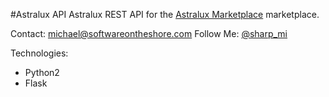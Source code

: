 #Astralux API
Astralux REST API for the [Astralux Marketplace](https://github.com/masharp/astralux)
marketplace.  

Contact: michael@softwareontheshore.com
Follow Me: [@sharp_mi]('https://www.twitter.com/sharp_mi')

Technologies:
  * Python2
  * Flask
